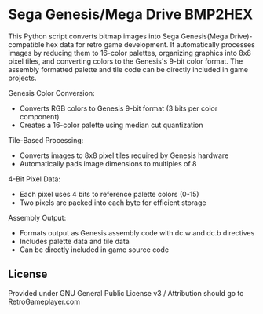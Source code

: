 # Sega Genesis/Mega Drive BMP2HEX
This Python script converts bitmap images into Sega Genesis(Mega Drive)-compatible hex data for retro game development. It automatically processes images by reducing them to 16-color palettes, organizing graphics into 8x8 pixel tiles, and converting colors to the Genesis's 9-bit color format. The assembly formatted palette and tile code can be directly included in game projects. 

Genesis Color Conversion:
* Converts RGB colors to Genesis 9-bit format (3 bits per color component)
* Creates a 16-color palette using median cut quantization

Tile-Based Processing:
* Converts images to 8x8 pixel tiles required by Genesis hardware
* Automatically pads image dimensions to multiples of 8

4-Bit Pixel Data:
* Each pixel uses 4 bits to reference palette colors (0-15)
* Two pixels are packed into each byte for efficient storage

Assembly Output:
* Formats output as Genesis assembly code with dc.w and dc.b directives
* Includes palette data and tile data
* Can be directly included in game source code

## License
Provided under GNU General Public License v3 / Attribution should go to RetroGameplayer.com
